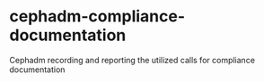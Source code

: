 # cephadm-compliance-documentation
Cephadm recording and reporting the utilized calls for compliance documentation
